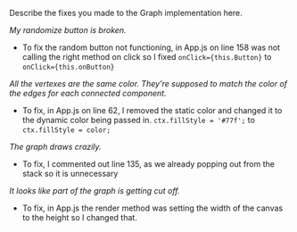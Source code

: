 Describe the fixes you made to the Graph implementation here.

*My randomize button is broken.*

- To fix the random button not functioning, in App.js on line 158 was not calling the right method on click so I fixed ```onClick={this.Button}``` to ```onClick={this.onButton}```

*All the vertexes are the same color. They're supposed to match the color of the edges for each connected component.*

- To fix, in App.js on line 62, I removed the static color and changed it to the dynamic color being passed in. ```ctx.fillStyle = '#77f';``` to ```ctx.fillStyle = color;```

*The graph draws crazily.*

- To fix, I commented out line 135, as we already popping out from the stack so it is unnecessary

*It looks like part of the graph is getting cut off.*

- To fix, in App.js the render method was setting the width of the canvas to the height so I changed that.